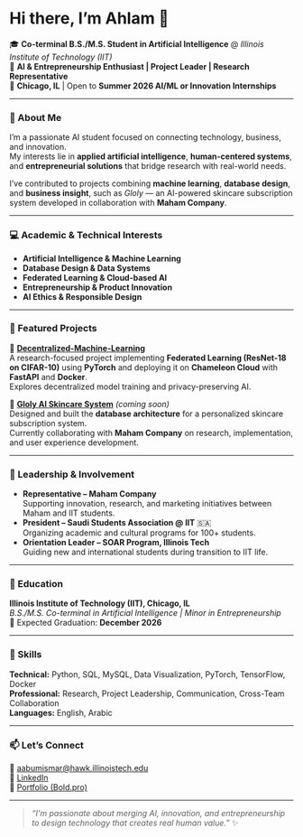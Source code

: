 # Hi there, I’m Ahlam 👋  

🎓 **Co-terminal B.S./M.S. Student in Artificial Intelligence** @ *Illinois Institute of Technology (IIT)*  
💼 **AI & Entrepreneurship Enthusiast | Project Leader | Research Representative**  
📍 **Chicago, IL** | Open to **Summer 2026 AI/ML or Innovation Internships**

---

### 🌟 About Me
I’m a passionate AI student focused on connecting technology, business, and innovation.  
My interests lie in **applied artificial intelligence**, **human-centered systems**, and **entrepreneurial solutions** that bridge research with real-world needs.  

I’ve contributed to projects combining **machine learning**, **database design**, and **business insight**, such as *Gloly* — an AI-powered skincare subscription system developed in collaboration with **Maham Company**.

---

### 💻 Academic & Technical Interests
- **Artificial Intelligence & Machine Learning**
- **Database Design & Data Systems**
- **Federated Learning & Cloud-based AI**
- **Entrepreneurship & Product Innovation**
- **AI Ethics & Responsible Design**

---

### 🚀 Featured Projects

🔹 [**Decentralized-Machine-Learning**](https://github.com/A7lam-4agm/Decentralized-Machine-Learning)  
A research-focused project implementing **Federated Learning (ResNet-18 on CIFAR-10)** using **PyTorch** and deploying it on **Chameleon Cloud** with **FastAPI** and **Docker**.  
Explores decentralized model training and privacy-preserving AI.

🔹 [**Gloly AI Skincare System**](#) *(coming soon)*  
Designed and built the **database architecture** for a personalized skincare subscription system.  
Currently collaborating with **Maham Company** on research, implementation, and user experience development.

---

### 🏅 Leadership & Involvement
- **Representative – Maham Company**  
  Supporting innovation, research, and marketing initiatives between Maham and IIT students.  
- **President – Saudi Students Association @ IIT** 🇸🇦  
  Organizing academic and cultural programs for 100+ students.  
- **Orientation Leader – SOAR Program, Illinois Tech**  
  Guiding new and international students during transition to IIT life.  
  
---

### 🧠 Education
**Illinois Institute of Technology (IIT), Chicago, IL**  
*B.S./M.S. Co-terminal in Artificial Intelligence | Minor in Entrepreneurship*  
📅 Expected Graduation: **December 2026**

---

### 🧰 Skills
**Technical:** Python, SQL, MySQL, Data Visualization, PyTorch, TensorFlow, Docker  
**Professional:** Research, Project Leadership, Communication, Cross-Team Collaboration  
**Languages:** English, Arabic  

---

### 📫 Let’s Connect
📧 [aabumismar@hawk.illinoistech.edu](mailto:aabumismar@hawk.illinistecht.edu)  
🔗 [LinkedIn](https://linkedin.com/in/ahlam-abumismar)  
🧾 [Portfolio (Bold.pro)](https://bold.pro/my/ahlam-abumismar-251017125212)

---

> *“I’m passionate about merging AI, innovation, and entrepreneurship to design technology that creates real human value.”* ✨
